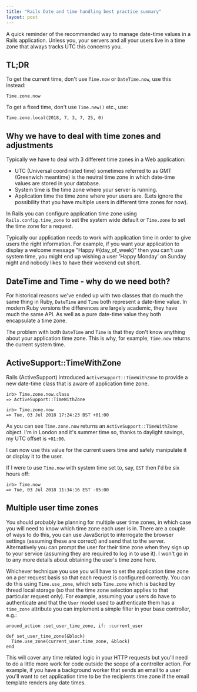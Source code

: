 ```yaml
---
title: "Rails Date and time handling best practice summary"
layout: post
---
```


A quick reminder of the recommended way to manage date-time values in a
Rails application. Unless you, your servers and all your users live in
a time zone that always tracks UTC this concerns you.

## TL;DR

To get the current time, don't use `Time.now` or `DateTime.now`, use
this instead:

    Time.zone.now

To get a fixed time, don't use `Time.new()` etc., use:

    Time.zone.local(2018, 7, 3, 7, 25, 0)

## Why we have to deal with time zones and adjustments
Typically we have to deal with 3 different time zones in a Web
application:

* UTC (Universal coordinated time) sometimes referred to as GMT
(Greenwich meantime) is the neutral time zone in which date-time
values are stored in your database.
* System time is the time zone where your server is running.
* Application time the time zone where your users are. (Lets ignore
the possibility that you have multiple users in different time zones
for now).

In Rails you can configure application time zone using `Rails.config.time_zone`
to set the system wide default or `Time.zone` to set the time zone for a
request.

Typically our application needs to work with application time in order
to give users the right information. For example, if you want your
application to display a welcome message "Happy #{day_of_week}"
then you can't use system time, you might end up wishing a user 'Happy
Monday' on Sunday night and nobody likes to have their weekend cut short.

## DateTime and Time - why do we need both?
For historical reasons we've ended up with two classes that do much the
same thing in Ruby, `DateTime` and `Time` both represent a date-time
value. In modern Ruby versions the differences are largely academic,
they have much the same API. As well as a pure date-time value they both
encapsulate a time zone.

The problem with both `DateTime` and `Time` is that they don't know
anything about your application time zone. This is why, for example,
`Time.now` returns the current system time.

## ActiveSupport::TimeWithZone
Rails (ActiveSupport) introduced `ActiveSupport::TimeWithZone` to
provide a new date-time class that is aware of application time zone.

    irb> Time.zone.now.class
    => ActiveSupport::TimeWithZone

    irb> Time.zone.now
    => Tue, 03 Jul 2018 17:24:23 BST +01:00

As you can see `Time.zone.now` returns an `ActiveSupport::TimeWithZone`
object. I'm in London and it's summer time so, thanks to daylight
savings, my UTC offset is `+01:00`.

I can now use this value for the current users time and safely
manipulate it or display it to the user.

If I were to use `Time.now` with system time set to, say, `EST` then I'd
be six hours off:

    irb> Time.now
    => Tue, 03 Jul 2018 11:34:16 EST -05:00

## Multiple user time zones
You should probably be planning for multiple user time zones, in which
case you will need to know which time zone each user is in. There are a
couple of ways to do this, you can use JavaScript to interrogate the
browser settings (assuming these are correct) and send that to the
server. Alternatively you can prompt the user for their time zone when
they sign up to your service (assuming they are required to log in to
use it). I won't go in to any more details about obtaining the user's
time zone here.

Whichever technique you use you will have to set the application
time zone on a per request basis so that each request is configured
correctly. You can do this using `Time.use_zone`, which sets
`Time.zone` which is backed by thread local storage (so that the
time zone selection applies to that particular request only). For
example, assuming your users do have to authenticate and that the `User`
model used to authenticate them has a `time_zone` attribute you can
implement a simple filter in your base controller, e.g.:

    around_action :set_user_time_zone, if: :current_user

    def set_user_time_zone(&block)
      Time.use_zone(current_user.time_zone, &block)
    end

This will cover any time related logic in your HTTP requests but you'll
need to do a little more work for code outside the scope of a controller
action. For example, if you have a background worker that sends an email
to a user you'll want to set application time to be the recipients time
zone if the email template renders any date times.
